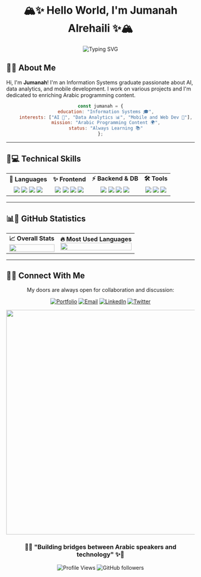 <div align="center">

# 🏔️✨ Hello World, I'm Jumanah Alrehaili ✨🏔️

<img src="https://readme-typing-svg.herokuapp.com?font=Fira+Code&size=18&duration=3000&pause=1000&color=4ADE80&center=true&vCenter=true&width=500&lines=Information+Systems+Graduate+💫;AI+%26+Data+Analytics+Enthusiast+🤖;Arabic+Programming+Advocate+🌟;Building+Beautiful+Applications+🎨" alt="Typing SVG" />

</div>

## 🌱💫 About Me

Hi, I'm **Jumanah**! I'm an Information Systems graduate passionate about AI, data analytics, and mobile development. I work on various projects and I'm dedicated to enriching Arabic programming content.

<div align="center">

```javascript
const jumanah = {
    education: "Information Systems 🎓",
    interests: ["AI 🤖", "Data Analytics 📊", "Mobile and Web Dev 📱"],
    mission: "Arabic Programming Content 🌍",
    status: "Always Learning 📚"
};
```

</div>

---

## 🚀💻 Technical Skills

<div align="center">

<table>
<tr>
<td align="center"><b>💎 Languages</b></td>
<td align="center"><b>✨ Frontend</b></td>
<td align="center"><b>⚡ Backend & DB</b></td>
<td align="center"><b>🛠️ Tools</b></td>
</tr>
<tr>
<td align="center">
<img src="https://img.shields.io/badge/JavaScript-F7DF1E?style=flat-square&logo=javascript&logoColor=black" />
<img src="https://img.shields.io/badge/Python-3776AB?style=flat-square&logo=python&logoColor=white" />
<img src="https://img.shields.io/badge/TypeScript-007ACC?style=flat-square&logo=typescript&logoColor=white" />
<img src="https://img.shields.io/badge/Java-ED8B00?style=flat-square&logo=openjdk&logoColor=white" />
</td>
<td align="center">
<img src="https://img.shields.io/badge/React-20232A?style=flat-square&logo=react&logoColor=61DAFB" />
<img src="https://img.shields.io/badge/Next.js-000000?style=flat-square&logo=next.js&logoColor=white" />
<img src="https://img.shields.io/badge/Tailwind-38B2AC?style=flat-square&logo=tailwind-css&logoColor=white" />
<img src="https://img.shields.io/badge/HTML5-E34F26?style=flat-square&logo=html5&logoColor=white" />
</td>
<td align="center">
<img src="https://img.shields.io/badge/Node.js-339933?style=flat-square&logo=node.js&logoColor=white" />
<img src="https://img.shields.io/badge/Express-000000?style=flat-square&logo=express&logoColor=white" />
<img src="https://img.shields.io/badge/MySQL-4479A1?style=flat-square&logo=mysql&logoColor=white" />
<img src="https://img.shields.io/badge/Firebase-FFCA28?style=flat-square&logo=firebase&logoColor=black" />
</td>
<td align="center">
<img src="https://img.shields.io/badge/Git-F05032?style=flat-square&logo=git&logoColor=white" />
<img src="https://img.shields.io/badge/VS_Code-007ACC?style=flat-square&logo=visual-studio-code&logoColor=white" />
<img src="https://img.shields.io/badge/Figma-F24E1E?style=flat-square&logo=figma&logoColor=white" />
</td>
</tr>
</table>

</div>

---

## 📊🎯 GitHub Statistics

<div align="center">

<table>
<tr>
<td align="center">
<b>📈 Overall Stats</b><br>
<img src="https://github-readme-stats.vercel.app/api?username=je-deve&show_icons=true&theme=radical&hide_border=true&bg_color=0d1117&title_color=4ade80&icon_color=22c55e&text_color=c9d1d9&custom_title=Jumanah's%20GitHub%20Stats" width="100%" />
</td>
<td align="center">
<b>🔥 Most Used Languages</b><br>
<img src="https://github-readme-stats.vercel.app/api/top-langs/?username=je-deve&layout=compact&theme=radical&hide_border=true&bg_color=0d1117&title_color=4ade80&text_color=c9d1d9" width="100%" />
</td>
</tr>
</table>

</div>


---

## 🤝💌 Connect With Me

<div align="center">

My doors are always open for collaboration and discussion:

[![Portfolio](https://img.shields.io/badge/🌐_Portfolio-Soon-4ade80?style=for-the-badge)](https://github.com/jumanah)
[![Email](https://img.shields.io/badge/📧_Email-joojahy9@gmail.com-EA4335?style=for-the-badge&logo=gmail&logoColor=white)](mailto:joojahy9@gmail.com)
[![LinkedIn](https://img.shields.io/badge/💼_LinkedIn-Connect-0077B5?style=for-the-badge&logo=linkedin&logoColor=white)](https://linkedin.com/in/jumanahalrehaili)
[![Twitter](https://img.shields.io/badge/🐦_X-Follow-1DA1F2?style=for-the-badge&logo=twitter&logoColor=white)](https://x.com/Ar4Cloudy)

</div>

<img src="https://user-images.githubusercontent.com/74038190/212284100-561aa473-3905-4a80-b561-0d28506553ee.gif" width="600">


<div align="center">


### 🌿✨ "Building bridges between Arabic speakers and technology" ✨🌿

![Profile Views](https://komarev.com/ghpvc/?username=je-deve&color=green&style=for-the-badge&label=Profile+Views)
![GitHub followers](https://img.shields.io/github/followers/je-deve?color=4ade80&style=for-the-badge&label=Followers)

</div>
